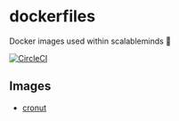 # dockerfiles

Docker images used within scalableminds :whale:

[![CircleCI](https://circleci.com/gh/scalableminds/dockerfiles.svg?style=svg)](https://circleci.com/gh/scalableminds/dockerfiles)

## Images

* [cronut](cronut)
